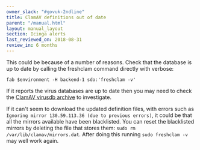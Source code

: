 ```yaml
---
owner_slack: "#govuk-2ndline"
title: ClamAV definitions out of date
parent: "/manual.html"
layout: manual_layout
section: Icinga alerts
last_reviewed_on: 2018-08-31
review_in: 6 months
---
```


This could be because of a number of reasons. Check that the database is
up to date by calling the freshclam command directly with verbose:

    fab $environment -H backend-1 sdo:'freshclam -v'

If it reports the virus databases are up to date then you may need to
check the [ClamAV virusdb
archive](http://lists.clamav.net/pipermail/clamav-virusdb/) to
investigate.

If it can't seem to download the updated definition files, with errors
such as `Ignoring mirror 130.59.113.36 (due to previous errors)`, it
could be that all the mirrors available have been blacklisted. You
can reset the blacklisted mirrors by deleting the file that stores
them: `sudo rm /var/lib/clamav/mirrors.dat`. After doing this running
`sudo freshclam -v` may well work again.
